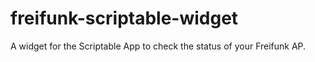# freifunk-scriptable-widget
A widget for the Scriptable App to check the status of your Freifunk AP.
